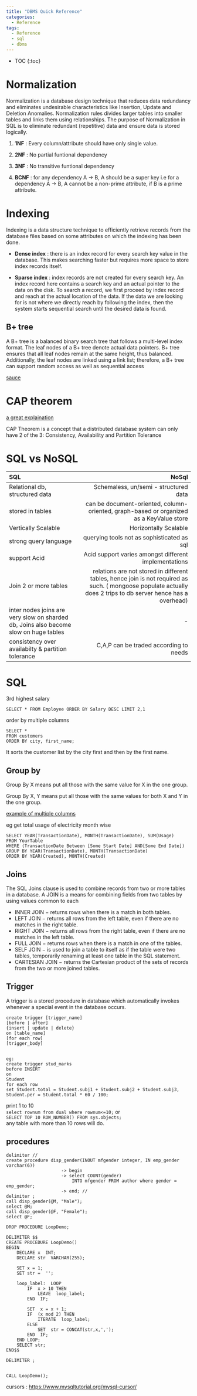 ```yaml
---
title: "DBMS Quick Reference"
categories:
  - Reference
tags:
  - Reference
  - sql
  - dbms
---
```



- TOC
{:toc}


# Normalization
Normalization is a database design technique that reduces data redundancy and eliminates undesirable characteristics like Insertion, Update and Deletion Anomalies. Normalization rules divides larger tables into smaller tables and links them using relationships. The purpose of Normalization in SQL is to eliminate redundant (repetitive) data and ensure data is stored logically.

1. __1NF__ : Every column/attribute should have only single value.

2. __2NF__ : No partial funtional dependency

3. __3NF__ : No transitive funtional dependency

4. __BCNF__ : for any dependency A → B, A should be a super key i.e for a dependency A → B, A cannot be a non-prime attribute, if B is a prime attribute.


# Indexing
Indexing is a data structure technique to efficiently retrieve records from the database files based on some attributes on which the indexing has been done.

- **Dense index** : there is an index record for every search key value in the database. This makes searching faster but requires more space to store index records itself.

- **Sparse index** :  index records are not created for every search key. An index record here contains a search key and an actual pointer to the data on the disk. To search a record, we first proceed by index record and reach at the actual location of the data. If the data we are looking for is not where we directly reach by following the index, then the system starts sequential search until the desired data is found.

## B+ tree
A B+ tree is a balanced binary search tree that follows a multi-level index format. The leaf nodes of a B+ tree denote actual data pointers. B+ tree ensures that all leaf nodes remain at the same height, thus balanced. Additionally, the leaf nodes are linked using a link list; therefore, a B+ tree can support random access as well as sequential access


[sauce](https://www.tutorialspoint.com/dbms/dbms_indexing.htm#:~:text=Indexing%20is%20a%20data%20structure,based%20on%20its%20indexing%20attributes.)


# CAP theorem

[a great explaination](http://ksat.me/a-plain-english-introduction-to-cap-theorem)

CAP Theorem is a concept that a distributed database system can only have 2 of the 3: Consistency, Availability and Partition Tolerance

# SQL vs NoSQL

| **SQL**           | **NoSql**           |
| :-----------  | -------------:|
| Relational db, structured data | Schemaless, un/semi - structured data|
| stored in tables      | can be document-oriented, column-oriented, graph-based or organized as a KeyValue store|  
| Vertically Scalable | Horizontally Scalable      |    
| strong query language | querying tools not as sophisticated as sql|
| support Acid			| Acid support varies amongst different implementations |
| Join 2 or more tables | relations are not stored in different tables, hence join is not required as such. ( mongoose populate actually does 2 trips to db server hence has a overhead) |
| inter nodes joins are very slow on sharded db, Joins also become slow on huge tables | - | 
| consistency over availabilty & partition tolerance | C,A,P can be traded according to needs |


# SQL

3rd highest salary
```
SELECT * FROM Employee ORDER BY Salary DESC LIMIT 2,1
```

order by multiple columns
```
SELECT *
FROM customers
ORDER BY city, first_name;
```
It sorts the customer list by the city first and then by the first name.


## Group by

Group By X means put all those with the same value for X in the one group.

Group By X, Y means put all those with the same values for both X and Y in the one group.

[ example of multiple columns ](https://stackoverflow.com/a/2421441/12613203)


eg get total usage of electricity month wise
```
SELECT YEAR(TransactionDate), MONTH(TransactionDate), SUM(Usage)
FROM YourTable
WHERE (TransactionDate Between [Some Start Date] AND[Some End Date])
GROUP BY YEAR(TransactionDate), MONTH(TransactionDate)
ORDER BY YEAR(Created), MONTH(Created)
```

## Joins
The SQL Joins clause is used to combine records from two or more tables in a database. A JOIN is a means for combining fields from two tables by using values common to each

- INNER JOIN − returns rows when there is a match in both tables.
- LEFT JOIN − returns all rows from the left table, even if there are no matches in the right table.
- RIGHT JOIN − returns all rows from the right table, even if there are no matches in the left table.
- FULL JOIN − returns rows when there is a match in one of the tables.
- SELF JOIN − is used to join a table to itself as if the table were two tables, temporarily renaming at least one table in the SQL statement.
- CARTESIAN JOIN − returns the Cartesian product of the sets of records from the two or more joined tables.

## Trigger
A trigger is a stored procedure in database which automatically invokes whenever a special event in the database occurs. 
```
create trigger [trigger_name] 
[before | after]  
{insert | update | delete}  
on [table_name]  
[for each row]  
[trigger_body]


eg:
create trigger stud_marks 
before INSERT 
on 
Student 
for each row 
set Student.total = Student.subj1 + Student.subj2 + Student.subj3, Student.per = Student.total * 60 / 100; 
```

print 1 to 10   
`select rownum from dual where rownum<=10;` 
or    
`SELECT TOP 10 ROW_NUMBER() FROM sys.objects;`   
any table with more than 10 rows will do.

## procedures

```
delimiter //
create procedure disp_gender(INOUT mfgender integer, IN emp_gender varchar(6))  
                     -> begin 
                     -> select COUNT(gender) 
                         INTO mfgender FROM author where gender = emp_gender;   
                     -> end; //
delimiter ;
call disp_gender(@M, "Male");
select @M;
call disp_gender(@F, "Female");
select @F; 

```

```
DROP PROCEDURE LoopDemo;

DELIMITER $$
CREATE PROCEDURE LoopDemo()
BEGIN
	DECLARE x  INT;
	DECLARE str  VARCHAR(255);
        
	SET x = 1;
	SET str =  '';
        
	loop_label:  LOOP
		IF  x > 10 THEN 
			LEAVE  loop_label;
		END  IF;
            
		SET  x = x + 1;
		IF  (x mod 2) THEN
			ITERATE  loop_label;
		ELSE
			SET  str = CONCAT(str,x,',');
		END  IF;
	END LOOP;
	SELECT str;
END$$

DELIMITER ;


CALL LoopDemo();
```

cursors :  https://www.mysqltutorial.org/mysql-cursor/